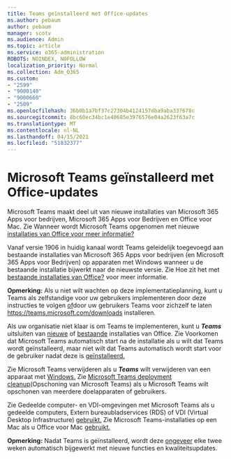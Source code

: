 ```yaml
---
title: Teams geïnstalleerd met Office-updates
ms.author: pebaum
author: pebaum
manager: scotv
ms.audience: Admin
ms.topic: article
ms.service: o365-administration
ROBOTS: NOINDEX, NOFOLLOW
localization_priority: Normal
ms.collection: Adm_O365
ms.custom:
- "2599"
- "9000140"
- "9000660"
- "2509"
ms.openlocfilehash: 36b0b1a7bf37c27304b4124157dba9aba337678c
ms.sourcegitcommit: 8bc60ec34bc1e40685e3976576e04a2623f63a7c
ms.translationtype: MT
ms.contentlocale: nl-NL
ms.lasthandoff: 04/15/2021
ms.locfileid: "51832377"
---
```

# <a name="microsoft-teams-installed-with-office-updates"></a>Microsoft Teams geïnstalleerd met Office-updates

Microsoft Teams maakt deel  uit van nieuwe installaties van Microsoft 365 Apps voor bedrijven, Microsoft 365 Apps voor Bedrijven en Office voor Mac. Zie Wanneer wordt Microsoft Teams opgenomen met nieuwe [installaties van Office voor meer informatie?](https://docs.microsoft.com/deployoffice/teams-install#when-will-microsoft-teams-start-being-included-with-new-installations-of-microsoft-365-apps)

Vanaf versie 1906 in huidig kanaal wordt Teams geleidelijk  toegevoegd aan bestaande installaties van Microsoft 365 Apps voor bedrijven (en Microsoft 365 Apps voor Bedrijven) op apparaten met Windows wanneer u de bestaande installatie bijwerkt naar de nieuwste versie. Zie Hoe zit het met [bestaande installaties van Office?](https://docs.microsoft.com/deployoffice/teams-install#what-about-existing-installations-of-microsoft-365-apps) voor meer informatie.

**Opmerking:** Als u niet wilt wachten op deze implementatieplanning, kunt u Teams als zelfstandige voor uw gebruikers implementeren door deze instructies te volgen [of](https://docs.microsoft.com/MicrosoftTeams/msi-deployment)door uw gebruikers Teams voor zichzelf te laten https://teams.microsoft.com/downloads installeren.

Als uw organisatie niet klaar is om Teams te implementeren, kunt u ***Teams*** uitsluiten van [nieuwe](https://docs.microsoft.com/deployoffice/teams-install#how-to-exclude-microsoft-teams-from-new-installations-of-microsoft-365-apps) of [bestaande](https://docs.microsoft.com/deployoffice/teams-install#use-group-policy-to-control-the-installation-of-microsoft-teams) installaties van Office. Zie Voorkomen dat Microsoft Teams automatisch start na de installatie als u wilt dat Teams wordt geïnstalleerd, maar niet wilt dat Teams automatisch wordt start voor de gebruiker nadat deze is [geïnstalleerd.](https://docs.microsoft.com/deployoffice/teams-install#use-group-policy-to-prevent-microsoft-teams-from-starting-automatically-after-installation)

Zie Microsoft Teams verwijderen als u ***Teams*** wilt verwijderen van een apparaat met [Windows.](https://support.office.com/article/uninstall-microsoft-teams-3b159754-3c26-4952-abe7-57d27f5f4c81) Zie [Microsoft Teams deployment cleanup](https://docs.microsoft.com/microsoftteams/scripts/powershell-script-teams-deployment-clean-up)(Opschoning van Microsoft Teams) als u Microsoft Teams wilt opschonen van meerdere doelapparaten of gebruikers.

Zie Gedeelde computer- en VDI-omgevingen met Microsoft Teams als u gedeelde computers, Extern bureaubladservices (RDS) of VDI (Virtual Desktop Infrastructure) [gebruikt.](https://docs.microsoft.com/deployoffice/teams-install#shared-computer-and-vdi-environments-with-microsoft-teams) Zie Microsoft Teams-installaties op een Mac als u Office voor Mac [gebruikt.](https://docs.microsoft.com/deployoffice/teams-install#microsoft-teams-installations-on-a-mac)

**Opmerking:** Nadat Teams is geïnstalleerd, wordt deze [ongeveer](https://docs.microsoft.com/deployoffice/teams-install#feature-and-quality-updates-for-microsoft-teams) elke twee weken automatisch bijgewerkt met nieuwe functies en kwaliteitsupdates. 